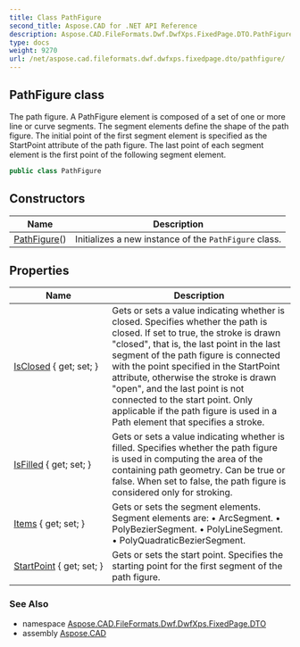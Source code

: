 ```yaml
---
title: Class PathFigure
second_title: Aspose.CAD for .NET API Reference
description: Aspose.CAD.FileFormats.Dwf.DwfXps.FixedPage.DTO.PathFigure class. The path figure. A PathFigure element is composed of a set of one or more line or curve segments. The segment elements define the shape of the path figure. The initial point of the first segment element is specified as the StartPoint attribute of the path figure. The last point of each segment element is the first point of the following segment element
type: docs
weight: 9270
url: /net/aspose.cad.fileformats.dwf.dwfxps.fixedpage.dto/pathfigure/
---
```

## PathFigure class

The path figure. A PathFigure element is composed of a set of one or more line or curve segments. The segment elements define the shape of the path figure. The initial point of the first segment element is specified as the StartPoint attribute of the path figure. The last point of each segment element is the first point of the following segment element.

```csharp
public class PathFigure
```

## Constructors

| Name | Description |
| --- | --- |
| [PathFigure](pathfigure/)() | Initializes a new instance of the `PathFigure` class. |

## Properties

| Name | Description |
| --- | --- |
| [IsClosed](../../aspose.cad.fileformats.dwf.dwfxps.fixedpage.dto/pathfigure/isclosed/) { get; set; } | Gets or sets a value indicating whether is closed. Specifies whether the path is closed. If set to true, the stroke is drawn "closed", that is, the last point in the last segment of the path figure is connected with the point specified in the StartPoint attribute, otherwise the stroke is drawn "open", and the last point is not connected to the start point. Only applicable if the path figure is used in a Path element that specifies a stroke. |
| [IsFilled](../../aspose.cad.fileformats.dwf.dwfxps.fixedpage.dto/pathfigure/isfilled/) { get; set; } | Gets or sets a value indicating whether is filled. Specifies whether the path figure is used in computing the area of the containing path geometry. Can be true or false. When set to false, the path figure is considered only for stroking. |
| [Items](../../aspose.cad.fileformats.dwf.dwfxps.fixedpage.dto/pathfigure/items/) { get; set; } | Gets or sets the segment elements. Segment elements are: • ArcSegment. • PolyBezierSegment. • PolyLineSegment. • PolyQuadraticBezierSegment. |
| [StartPoint](../../aspose.cad.fileformats.dwf.dwfxps.fixedpage.dto/pathfigure/startpoint/) { get; set; } | Gets or sets the start point. Specifies the starting point for the first segment of the path figure. |

### See Also

* namespace [Aspose.CAD.FileFormats.Dwf.DwfXps.FixedPage.DTO](../../aspose.cad.fileformats.dwf.dwfxps.fixedpage.dto/)
* assembly [Aspose.CAD](../../)


